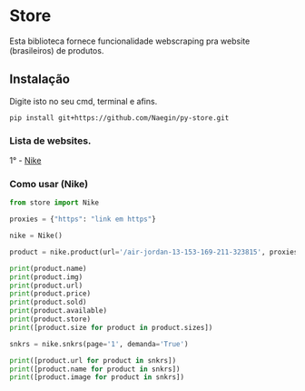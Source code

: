 # Store

Esta biblioteca fornece funcionalidade webscraping pra website (brasileiros) de produtos.
## Instalação

Digite isto no seu cmd, terminal e afins.

    pip install git+https://github.com/Naegin/py-store.git

### Lista de websites.
1° - [Nike](https://www.nike.com.br)

### Como usar (Nike)

```py
from store import Nike

proxies = {"https": "link em https"}

nike = Nike()

product = nike.product(url='/air-jordan-13-153-169-211-323815', proxies=proxies)

print(product.name)
print(product.img)
print(product.url)
print(product.price)
print(product.sold)
print(product.available)
print(product.store)
print([product.size for product in product.sizes])

snkrs = nike.snkrs(page='1', demanda='True')

print([product.url for product in snkrs])
print([product.name for product in snkrs])
print([product.image for product in snkrs])

```